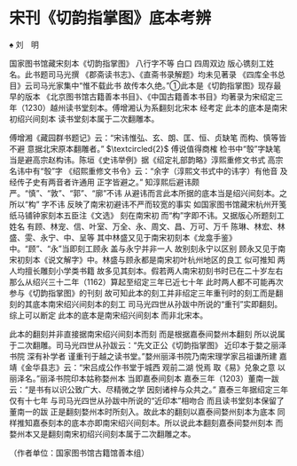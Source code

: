 # 宋刊《切韵指掌图》底本考辨  

$\spadesuit$ 刘　明  

国家图书馆藏宋刻本《切韵指掌图》 八行字不等 白口 四周双边 版心镌刻工姓名。此书题司马光撰 《郡斋读书志》、《直斋书录解题》均未见著录 《四库全书总目》云司马光家集中“惟不载此书 故传本久绝。”①此本是《切韵指掌图》现存最早的版本 《北京图书馆古籍善本书目》、《中国古籍善本书目》均著录为宋绍定三年（1230）越州读书堂刻本。傅增湘认为系翻刻北宋本 经考定 此本的底本是南宋初绍兴间刻本 读书堂刻本属于二次翻雕本。  

傅增湘《藏园群书题记》云：“宋讳惟弘、玄、朗、匡、恒、贞缺笔 而构、慎等皆不避 意据北宋原本翻雕者。” $\textcircled{2}$ 傅说值得商榷 检书中“彀”字缺笔 当是避高宗赵构讳。陈垣《史讳举例》据《绍定礼部韵略》淳熙重修文书式 高宗名讳中有“彀”字 《绍熙重修文书令》云：“余字（淳熙文书式中的讳字）有他音 及经传子史有两音者许通用 正字皆避之。” 知淳熙后避讳颇严。“慎”、“敦”、“郭”、“廓”不讳 从避讳而言此本所据的底本当是绍兴间刻本。之所以“构” 字不讳 反映了南宋初避讳不严而较宽的事实 如国家图书馆藏宋杭州开笺纸马铺钟家刻本五臣注《文选》 刻在南宋初 而“构”字即不讳。又据版心所题刻工姓名 有顾、林宠、信、叶室、万全、永、周文、昌、万可、万千 陈琳、林宏、林盛、雯、永宁、中、呈等 其中林盛又见于南宋初刻本《龙龛手鉴》中。“顾”、“永”当即刻工顾永 盖与永宁并非一人 故别刻永宁以区别 顾永又见于南宋初刻本《说文解字》中。林盛与顾永都是南宋初叶杭州地区的良工 似可推知 两人均擅长雕刻小学类书籍 故多见其刻本。假若两人南宋初刻书时已在二十岁左右 那么从绍兴三十二年（1162）算起至绍定三年已近七十年 此时两人都不可能再次参与《切韵指掌图》的刊刻 故可知此本的刻工并非绍定三年重刊时的刻工而是翻刻的其底本南宋绍兴间刻本的刻工 司马光四世从孙跋中所说的“重刊”实即翻刻。综上可以断定 此本的底本是南宋绍兴间刻本 而非北宋本。  

此本的翻刻并非直接据南宋绍兴间刻本而刻 而是根据嘉泰间婺州本翻刻 所以说属于二次翻雕。司马光四世从孙跋云：“先文正公《切韵指掌图》 近印本于婺之丽泽书院 深有补学者 谨重刊于越之读书堂。”婺州丽泽书院乃南宋理学家吕祖谦所建 嘉靖《金华县志》云：“宋吕成公作书堂于城西 观前二湖 悦焉 取《易》兑象之意 以丽泽名。”丽泽书院印本姑称婺州本 当即嘉泰间刻本 嘉泰三年（1203）董南一跋云：“是书有以识公致广大、尽精微之学 因刻诸梓与众共之。” 嘉泰三年据绍定三年仅有十七年 与司马光四世从孙跋中所说的“近印本”相吻合 而且读书堂刻本保留了董南一的跋 正是翻刻婺州本时所刻入。故此本的翻刻以嘉泰间婺州刻本为底本 同样推知嘉泰刻本的底本亦即南宋绍兴间刻本。所以说此本翻刻嘉泰间婺州刻本 而婺州本又是翻刻南宋初绍兴间刻本属于二次翻雕之本。  

（作者单位：国家图书馆古籍馆善本组）  